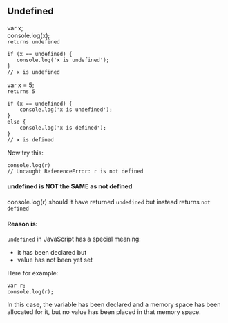 ## Undefined

var x;   
console.log(x);   
`returns undefined`

    if (x == undefined) {   
       console.log('x is undefined');   
    }
    // x is undefined   
  
var x = 5;   
`returns 5`
   
    if (x == undefined) {
        console.log('x is undefined');
    }
    else {
        console.log('x is defined');
    }
    // x is defined


Now try this:   

    console.log(r)
    // Uncaught ReferenceError: r is not defined
    
#### undefined is NOT the SAME as not defined
console.log(r) should it have returned `undefined`
but instead returns `not defined`
#### Reason is:
`undefined` in JavaScript has a special meaning:    
- it has been declared but
- value has not been yet set

Here for example:    

    var r;    
    console.log(r);   
   
In this case, the variable has been declared and
a memory space has been allocated for it, but no
value has been placed in that memory space.
     
     
    
    







 
